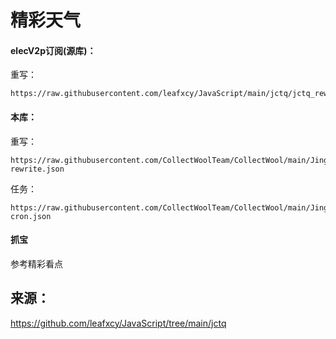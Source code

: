 # 精彩天气


#### elecV2p订阅(源库)：

重写：
```
https://raw.githubusercontent.com/leafxcy/JavaScript/main/jctq/jctq_rewrite_subscribe.json
```

#### 本库：
重写：
```
https://raw.githubusercontent.com/CollectWoolTeam/CollectWool/main/JingCaiTianQi/jctq-rewrite.json
```
任务：
```
https://raw.githubusercontent.com/CollectWoolTeam/CollectWool/main/JingCaiTianQi/jctq-cron.json
```

#### 抓宝
参考精彩看点


## 来源：
https://github.com/leafxcy/JavaScript/tree/main/jctq
